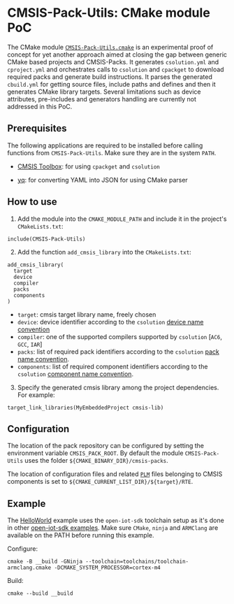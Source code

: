 # CMSIS-Pack-Utils: CMake module PoC

The CMake module [`CMSIS-Pack-Utils.cmake`](./modules/CMSIS-Pack-Utils.cmake) is an experimental proof of concept for yet another approach aimed at closing the gap between generic CMake based projects and CMSIS-Packs. It generates `csolution.yml` and `cproject.yml` and orchestrates calls to `csolution` and `cpackget` to download required packs and generate build instructions. It parses the generated `cbuild.yml` for getting source files, include paths and defines and then it generates CMake library targets. Several limitations such as device attributes, pre-includes and generators handling are currently not addressed in this PoC.

## Prerequisites

The following applications are required to be installed before calling functions from `CMSIS-Pack-Utils`. Make sure they are in the system `PATH`.

- [CMSIS Toolbox](https://github.com/Open-CMSIS-Pack/cmsis-toolbox/blob/main/docs/installation.md): for using `cpackget` and `csolution`

- [yq](https://github.com/mikefarah/yq#install): for converting YAML into JSON for using CMake parser

## How to use

1. Add the module into the `CMAKE_MODULE_PATH` and include it in the project's `CMakeLists.txt`:
```
include(CMSIS-Pack-Utils)
```

2. Add the function `add_cmsis_library` into the `CMakeLists.txt`:
```
add_cmsis_library(
  target
  device
  compiler
  packs
  components
)
```
- `target`: cmsis target library name, freely chosen
- `device`: device identifier according to the `csolution` [device name convention](https://github.com/Open-CMSIS-Pack/devtools/blob/main/tools/projmgr/docs/Manual/YML-Input-Format.md#device-name-conventions)
- `compiler`: one of the supported compilers supported by `csolution` [`AC6`, `GCC`, `IAR`]
- `packs`: list of required pack identifiers according to the `csolution` [pack name convention](https://github.com/Open-CMSIS-Pack/devtools/blob/main/tools/projmgr/docs/Manual/YML-Input-Format.md#pack-name-conventions).
- `components`: list of required component identifiers according to the `csolution` [component name convention](https://github.com/Open-CMSIS-Pack/devtools/blob/main/tools/projmgr/docs/Manual/YML-Input-Format.md#component-name-conventions).

3. Specify the generated cmsis library among the project dependencies.
For example:
```
target_link_libraries(MyEmbeddedProject cmsis-lib)
```

## Configuration

The location of the pack repository can be configured by setting the environment variable `CMSIS_PACK_ROOT`. By default the module `CMSIS-Pack-Utils` uses the folder `${CMAKE_BINARY_DIR}/cmsis-packs`.

The location of configuration files and related [`PLM`](https://github.com/Open-CMSIS-Pack/devtools/blob/main/tools/projmgr/docs/Manual/Overview.md#plm-of-configuration-files) files belonging to CMSIS components is set to `${CMAKE_CURRENT_LIST_DIR}/${target}/RTE`.

## Example

The [HelloWorld](./examples/HelloWorld) example uses the `open-iot-sdk` toolchain setup as it's done in other [open-iot-sdk examples](https://gitlab.arm.com/iot/open-iot-sdk/examples). Make sure `CMake`, `ninja` and `ARMClang` are available on the PATH before running this example.

Configure:
```
cmake -B __build -GNinja --toolchain=toolchains/toolchain-armclang.cmake -DCMAKE_SYSTEM_PROCESSOR=cortex-m4
```

Build:
```
cmake --build __build
```
